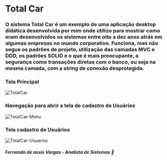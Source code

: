 # Total Car

### O sistema Total Car é um exemplo de uma aplicação desktop didática desenvolvida por mim onde utilizo para mostrar como eram desenvolvidos os sistemas entre oito a dez anos atrás em algumas empresas no mundo corporativo. Funciona, mas não segue os padrões de projeto, utilização das camadas MVC e DDD, os padrões SOLID e o que é mais preocupante, a segurança como transações diretas com o banco, ou seja na mesma camada, com a string de conexão desprotegida. 

### Tela Principal

![TotalCar](https://user-images.githubusercontent.com/24196482/57392544-734df500-7197-11e9-96a0-a850fd86f200.png)

### Navegação para abrir a tela de cadastro de Usuários

![TotalCar-Menu](https://user-images.githubusercontent.com/24196482/57392660-c6c04300-7197-11e9-9184-d3216536f435.png)

### Tela cadastro de Usuários

![TotalCar-Usuarios](https://user-images.githubusercontent.com/24196482/57392690-d8a1e600-7197-11e9-8c61-7c8bd8a607f8.png)

##### Fernando de assis Vargas - Analista de Sistemas 🙂
